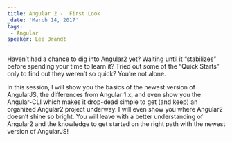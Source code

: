 ```yaml
---
title: Angular 2 -  First Look
_date: 'March 14, 2017'
tags:
 - Angular
speaker: Lee Brandt
---
```


Haven’t had a chance to dig into Angular2 yet? Waiting until it “stabilizes”
before spending your time to learn it? Tried out some of the “Quick Starts”
only to find out they weren’t so quick? You’re not alone.

In this session, I will show you the basics of the newest version of
AngularJS, the differences from Angular 1.x, and even show you the
Angular-CLI which makes it drop-dead simple to get (and keep) an organized
Angular2 project underway. I will even show you where Angular2 doesn’t shine
so bright. You will leave with a better understanding of Angular2 and the
knowledge to get started on the right path with the newest version of
AngularJS!
